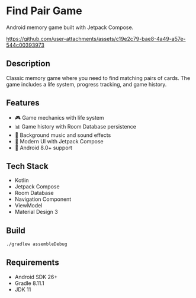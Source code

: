 # Find Pair Game

Android memory game built with Jetpack Compose.

https://github.com/user-attachments/assets/c19e2c79-bae8-4a49-a57e-544c00393973


## Description

Classic memory game where you need to find matching pairs of cards. The game includes a life system, progress tracking, and game history.

## Features

- 🎮 Game mechanics with life system
- 📊 Game history with Room Database persistence
- 🎵 Background music and sound effects
- 🎨 Modern UI with Jetpack Compose
- 📱 Android 8.0+ support

## Tech Stack

- Kotlin
- Jetpack Compose
- Room Database
- Navigation Component
- ViewModel
- Material Design 3

## Build

```bash
./gradlew assembleDebug
```

## Requirements

- Android SDK 26+
- Gradle 8.11.1
- JDK 11
